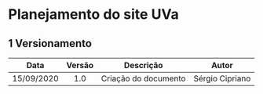 # **Planejamento do site UVa**

## 1 Versionamento

|Data|Versão|Descrição|Autor|
|:-:|:-:|:-:|:-:|
|15/09/2020|1.0|Criação do documento|Sérgio Cipriano|
